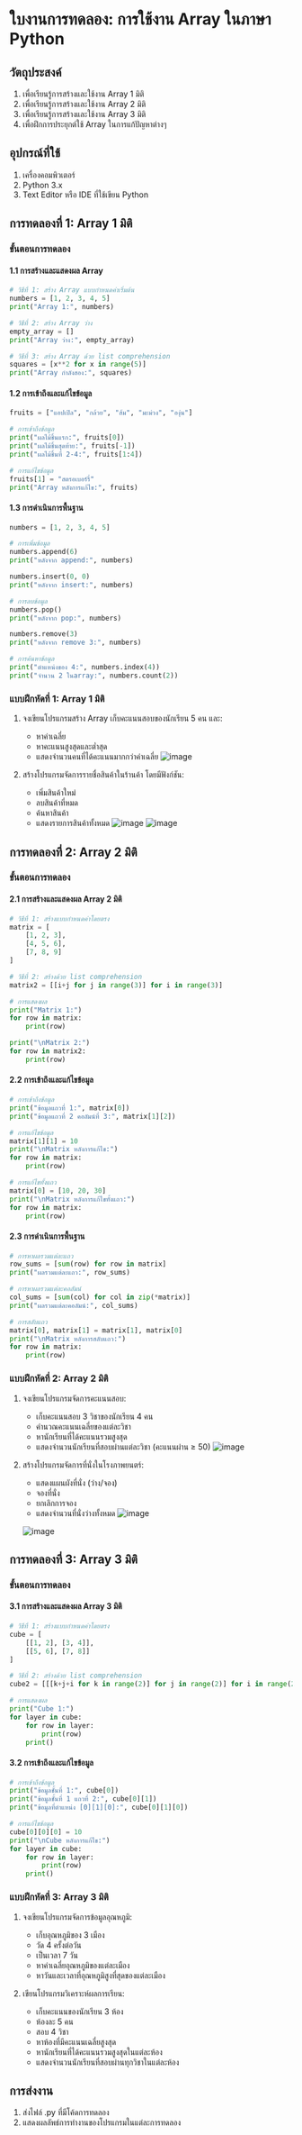 # ใบงานการทดลอง: การใช้งาน Array ในภาษา Python
## วัตถุประสงค์
1. เพื่อเรียนรู้การสร้างและใช้งาน Array 1 มิติ
2. เพื่อเรียนรู้การสร้างและใช้งาน Array 2 มิติ
3. เพื่อเรียนรู้การสร้างและใช้งาน Array 3 มิติ
4. เพื่อฝึกการประยุกต์ใช้ Array ในการแก้ปัญหาต่างๆ

## อุปกรณ์ที่ใช้
1. เครื่องคอมพิวเตอร์
2. Python 3.x
3. Text Editor หรือ IDE ที่ใช้เขียน Python

## การทดลองที่ 1: Array 1 มิติ
### ขั้นตอนการทดลอง

#### 1.1 การสร้างและแสดงผล Array
```python
# วิธีที่ 1: สร้าง Array แบบกำหนดค่าเริ่มต้น
numbers = [1, 2, 3, 4, 5]
print("Array 1:", numbers)

# วิธีที่ 2: สร้าง Array ว่าง
empty_array = []
print("Array ว่าง:", empty_array)

# วิธีที่ 3: สร้าง Array ด้วย list comprehension
squares = [x**2 for x in range(5)]
print("Array กำลังสอง:", squares)
```

#### 1.2 การเข้าถึงและแก้ไขข้อมูล
```python
fruits = ["แอปเปิล", "กล้วย", "ส้ม", "มะม่วง", "องุ่น"]

# การเข้าถึงข้อมูล
print("ผลไม้ชิ้นแรก:", fruits[0])
print("ผลไม้ชิ้นสุดท้าย:", fruits[-1])
print("ผลไม้ชิ้นที่ 2-4:", fruits[1:4])

# การแก้ไขข้อมูล
fruits[1] = "สตรอเบอร์รี่"
print("Array หลังการแก้ไข:", fruits)
```

#### 1.3 การดำเนินการพื้นฐาน
```python
numbers = [1, 2, 3, 4, 5]

# การเพิ่มข้อมูล
numbers.append(6)
print("หลังจาก append:", numbers)

numbers.insert(0, 0)
print("หลังจาก insert:", numbers)

# การลบข้อมูล
numbers.pop()
print("หลังจาก pop:", numbers)

numbers.remove(3)
print("หลังจาก remove 3:", numbers)

# การค้นหาข้อมูล
print("ตำแหน่งของ 4:", numbers.index(4))
print("จำนวน 2 ในarray:", numbers.count(2))
```

### แบบฝึกหัดที่ 1: Array 1 มิติ

1. จงเขียนโปรแกรมสร้าง Array เก็บคะแนนสอบของนักเรียน 5 คน และ:
   - หาค่าเฉลี่ย
   - หาคะแนนสูงสุดและต่ำสุด
   - แสดงจำนวนคนที่ได้คะแนนมากกว่าค่าเฉลี่ย
   ![image](https://github.com/user-attachments/assets/674c73ef-7a45-4d90-949a-595f3c39860e)


2. สร้างโปรแกรมจัดการรายชื่อสินค้าในร้านค้า โดยมีฟังก์ชัน:
   - เพิ่มสินค้าใหม่
   - ลบสินค้าที่หมด
   - ค้นหาสินค้า
   - แสดงรายการสินค้าทั้งหมด
   ![image](https://github.com/user-attachments/assets/9514ffa6-e117-444d-bd25-226640bbf71a)
   ![image](https://github.com/user-attachments/assets/0a18c29d-3a5a-4da6-aabd-a2e4ef6085b1)



## การทดลองที่ 2: Array 2 มิติ
### ขั้นตอนการทดลอง

#### 2.1 การสร้างและแสดงผล Array 2 มิติ
```python
# วิธีที่ 1: สร้างแบบกำหนดค่าโดยตรง
matrix = [
    [1, 2, 3],
    [4, 5, 6],
    [7, 8, 9]
]

# วิธีที่ 2: สร้างด้วย list comprehension
matrix2 = [[i+j for j in range(3)] for i in range(3)]

# การแสดงผล
print("Matrix 1:")
for row in matrix:
    print(row)

print("\nMatrix 2:")
for row in matrix2:
    print(row)
```

#### 2.2 การเข้าถึงและแก้ไขข้อมูล
```python
# การเข้าถึงข้อมูล
print("ข้อมูลแถวที่ 1:", matrix[0])
print("ข้อมูลแถวที่ 2 คอลัมน์ที่ 3:", matrix[1][2])

# การแก้ไขข้อมูล
matrix[1][1] = 10
print("\nMatrix หลังการแก้ไข:")
for row in matrix:
    print(row)

# การแก้ไขทั้งแถว
matrix[0] = [10, 20, 30]
print("\nMatrix หลังการแก้ไขทั้งแถว:")
for row in matrix:
    print(row)
```

#### 2.3 การดำเนินการพื้นฐาน
```python
# การหาผลรวมแต่ละแถว
row_sums = [sum(row) for row in matrix]
print("ผลรวมแต่ละแถว:", row_sums)

# การหาผลรวมแต่ละคอลัมน์
col_sums = [sum(col) for col in zip(*matrix)]
print("ผลรวมแต่ละคอลัมน์:", col_sums)

# การสลับแถว
matrix[0], matrix[1] = matrix[1], matrix[0]
print("\nMatrix หลังการสลับแถว:")
for row in matrix:
    print(row)
```

### แบบฝึกหัดที่ 2: Array 2 มิติ

1. จงเขียนโปรแกรมจัดการคะแนนสอบ:
   - เก็บคะแนนสอบ 3 วิชาของนักเรียน 4 คน
   - คำนวณคะแนนเฉลี่ยของแต่ละวิชา
   - หานักเรียนที่ได้คะแนนรวมสูงสุด
   - แสดงจำนวนนักเรียนที่สอบผ่านแต่ละวิชา (คะแนนผ่าน ≥ 50)
![image](https://github.com/user-attachments/assets/d6969f86-eb5d-4664-837f-92e7d419d657)

2. สร้างโปรแกรมจัดการที่นั่งในโรงภาพยนตร์:
   - แสดงแผนผังที่นั่ง (ว่าง/จอง)
   - จองที่นั่ง
   - ยกเลิกการจอง
   - แสดงจำนวนที่นั่งว่างทั้งหมด
   ![image](https://github.com/user-attachments/assets/3730d973-83e9-47a6-acf3-7178b5a47104)

   ![image](https://github.com/user-attachments/assets/5a8a6252-47d3-4c16-b816-c5fea00fa7e7)



## การทดลองที่ 3: Array 3 มิติ
### ขั้นตอนการทดลอง

#### 3.1 การสร้างและแสดงผล Array 3 มิติ
```python
# วิธีที่ 1: สร้างแบบกำหนดค่าโดยตรง
cube = [
    [[1, 2], [3, 4]],
    [[5, 6], [7, 8]]
]

# วิธีที่ 2: สร้างด้วย list comprehension
cube2 = [[[k+j+i for k in range(2)] for j in range(2)] for i in range(2)]

# การแสดงผล
print("Cube 1:")
for layer in cube:
    for row in layer:
        print(row)
    print()
```

#### 3.2 การเข้าถึงและแก้ไขข้อมูล
```python
# การเข้าถึงข้อมูล
print("ข้อมูลชั้นที่ 1:", cube[0])
print("ข้อมูลชั้นที่ 1 แถวที่ 2:", cube[0][1])
print("ข้อมูลที่ตำแหน่ง [0][1][0]:", cube[0][1][0])

# การแก้ไขข้อมูล
cube[0][0][0] = 10
print("\nCube หลังการแก้ไข:")
for layer in cube:
    for row in layer:
        print(row)
    print()
```

### แบบฝึกหัดที่ 3: Array 3 มิติ

1. จงเขียนโปรแกรมจัดการข้อมูลอุณหภูมิ:
   - เก็บอุณหภูมิของ 3 เมือง
   - วัด 4 ครั้งต่อวัน
   - เป็นเวลา 7 วัน
   - หาค่าเฉลี่ยอุณหภูมิของแต่ละเมือง
   - หาวันและเวลาที่อุณหภูมิสูงที่สุดของแต่ละเมือง

2. เขียนโปรแกรมวิเคราะห์ผลการเรียน:
   - เก็บคะแนนของนักเรียน 3 ห้อง
   - ห้องละ 5 คน
   - สอบ 4 วิชา
   - หาห้องที่มีคะแนนเฉลี่ยสูงสุด
   - หานักเรียนที่ได้คะแนนรวมสูงสุดในแต่ละห้อง
   - แสดงจำนวนนักเรียนที่สอบผ่านทุกวิชาในแต่ละห้อง

## การส่งงาน
1. ส่งไฟล์ .py ที่มีโค้ดการทดลอง
2. แสดงผลลัพธ์การทำงานของโปรแกรมในแต่ละการทดลอง


